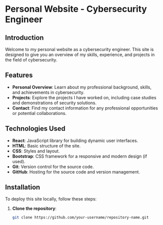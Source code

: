 # Personal Website - Cybersecurity Engineer

## Introduction

Welcome to my personal website as a cybersecurity engineer. This site is designed to give you an overview of my skills, experience, and projects in the field of cybersecurity.

## Features

- **Personal Overview**: Learn about my professional background, skills, and achievements in cybersecurity.
- **Projects**: Explore the projects I have worked on, including case studies and demonstrations of security solutions.
- **Contact**: Find my contact information for any professional opportunities or potential collaborations.

## Technologies Used

- **React**: JavaScript library for building dynamic user interfaces.
- **HTML**: Basic structure of the site.
- **CSS**: Styles and layout.
- **Bootstrap**: CSS framework for a responsive and modern design (if used).
- **Git**: Version control for the source code.
- **GitHub**: Hosting for the source code and version management.

## Installation

To deploy this site locally, follow these steps:

1. **Clone the repository**:

   ```bash
   git clone https://github.com/your-username/repository-name.git
